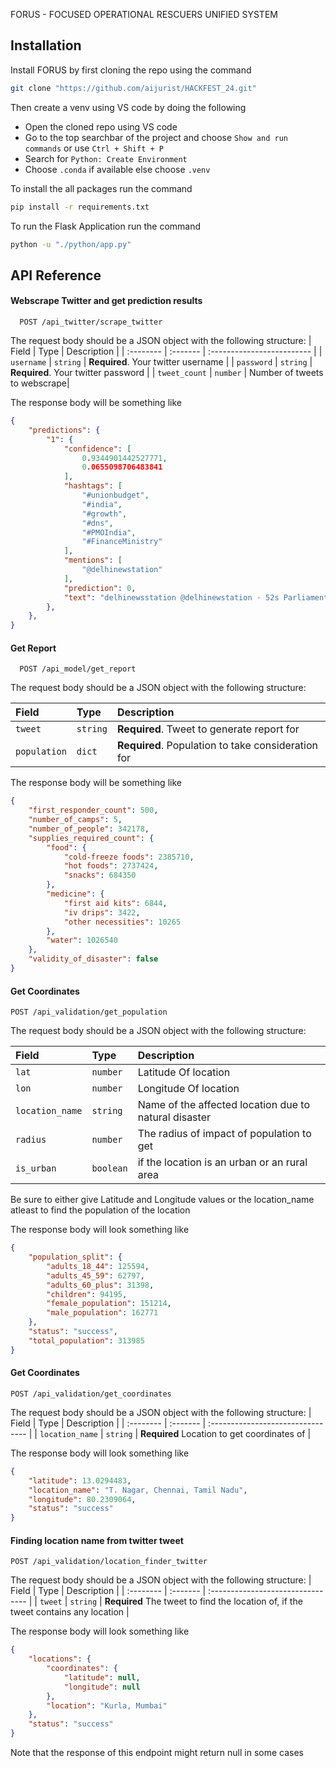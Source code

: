 
FORUS - FOCUSED OPERATIONAL RESCUERS UNIFIED SYSTEM




## Installation

Install FORUS by first cloning the repo using the command

```bash
git clone "https://github.com/aijurist/HACKFEST_24.git"
```

Then create a venv using VS code by doing the following 

- Open the cloned repo using VS code
- Go to the top searchbar of the project and choose ```Show and run commands``` or use ```Ctrl + Shift + P```
- Search for ```Python: Create Environment```
- Choose ```.conda``` if available else choose ```.venv```

To install the all packages run the command 

```bash
pip install -r requirements.txt
```

To run the Flask Application run the command 
```bash
python -u "./python/app.py" 
```






## API Reference

#### Webscrape Twitter and get prediction results

```http
  POST /api_twitter/scrape_twitter
```
The request body should be a JSON object with the following structure:
| Field | Type     | Description                |
| :-------- | :------- | :------------------------- |
| `username` | `string` | **Required**. Your twitter username |
| `password` | `string` | **Required**. Your twitter password |
| `tweet_count` | `number` | Number of tweets to webscrape|

The response body will be something like 
```json
{
    "predictions": {
        "1": {
            "confidence": [
                0.9344901442527771,
                0.0655098706483841
            ],
            "hashtags": [
                "#unionbudget",
                "#india",
                "#growth",
                "#dns",
                "#PMOIndia",
                "#FinanceMinistry"
            ],
            "mentions": [
                "@delhinewstation"
            ],
            "prediction": 0,
            "text": "delhinewsstation @delhinewstation · 52s Parliament's Monsoon Session begins on Monday and will have 19 sittings till August 12 when the government is expected to present six bills. #unionbudget #india #growth #dns #PMOIndia #FinanceMinistry PMO India and Nirmala Sitharaman 2"
        },
    },
}
```

#### Get Report

```http
  POST /api_model/get_report
```

The request body should be a JSON object with the following structure:

| Field | Type     | Description                       |
| :-------- | :------- | :-------------------------------- |
| `tweet`      | `string` | **Required**. Tweet to generate report for |
| `population`      | `dict` | **Required**. Population to take consideration for |

The response body will be something like 
```json
{
    "first_responder_count": 500,
    "number_of_camps": 5,
    "number_of_people": 342178,
    "supplies_required_count": {
        "food": {
            "cold-freeze foods": 2385710,
            "hot foods": 2737424,
            "snacks": 684350
        },
        "medicine": {
            "first aid kits": 6844,
            "iv drips": 3422,
            "other necessities": 10265
        },
        "water": 1026540
    },
    "validity_of_disaster": false
}
```

#### Get Coordinates

```
POST /api_validation/get_population
```

The request body should be a JSON object with the following structure:

| Field | Type     | Description                       |
| :-------- | :------- | :-------------------------------- |
| `lat`      | `number` |  Latitude Of location |
| `lon`      | `number` |  Longitude Of location |
| `location_name`      | `string` |  Name of the affected location due to natural disaster |
| `radius`      | `number` |  The radius of impact of population to get |
| `is_urban`      | `boolean` |  if the location is an urban or an rural area |

Be sure to either give Latitude and Longitude values or the location_name atleast to find the population of the location

The response body will look something like 
```json
{
    "population_split": {
        "adults_18_44": 125594,
        "adults_45_59": 62797,
        "adults_60_plus": 31398,
        "children": 94195,
        "female_population": 151214,
        "male_population": 162771
    },
    "status": "success",
    "total_population": 313985
}
```

#### Get Coordinates
```
POST /api_validation/get_coordinates
```

The request body should be a JSON object with the following structure:
| Field | Type     | Description                       |
| :-------- | :------- | :-------------------------------- |
| `location_name`      | `string` |  **Required** Location to get coordinates of |


The response body will look something like 
```json
{
    "latitude": 13.0294483,
    "location_name": "T. Nagar, Chennai, Tamil Nadu",
    "longitude": 80.2309064,
    "status": "success"
}
```

#### Finding location name from twitter tweet

```
POST /api_validation/location_finder_twitter
```

The request body should be a JSON object with the following structure:
| Field | Type     | Description                       |
| :-------- | :------- | :-------------------------------- |
| `tweet`      | `string` |  **Required** The tweet to find the location of, if the tweet contains any location |

The response body will look something like 
```json
{
    "locations": {
        "coordinates": {
            "latitude": null,
            "longitude": null
        },
        "location": "Kurla, Mumbai"
    },
    "status": "success"
}
```

Note that the response of this endpoint might return null in some cases